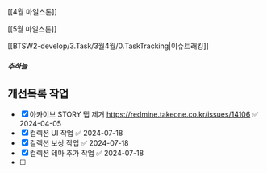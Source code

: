 

[[4월 마일스톤]]

[[5월 마일스톤]]


[[BTSW2-develop/3.Task/3월4월/0.TaskTracking|이슈트래킹]] 


##### 추하늘

## 개선목록 작업
- [x] 아카이브 STORY 탭 제거  https://redmine.takeone.co.kr/issues/14106 ✅ 2024-04-05
- [x] 컬렉션 UI 작업 ✅ 2024-07-18
- [x] 컬렉션 보상 작업 ✅ 2024-07-18
- [x] 컬렉션 테마 추가 작업 ✅ 2024-07-18
- [ ] 